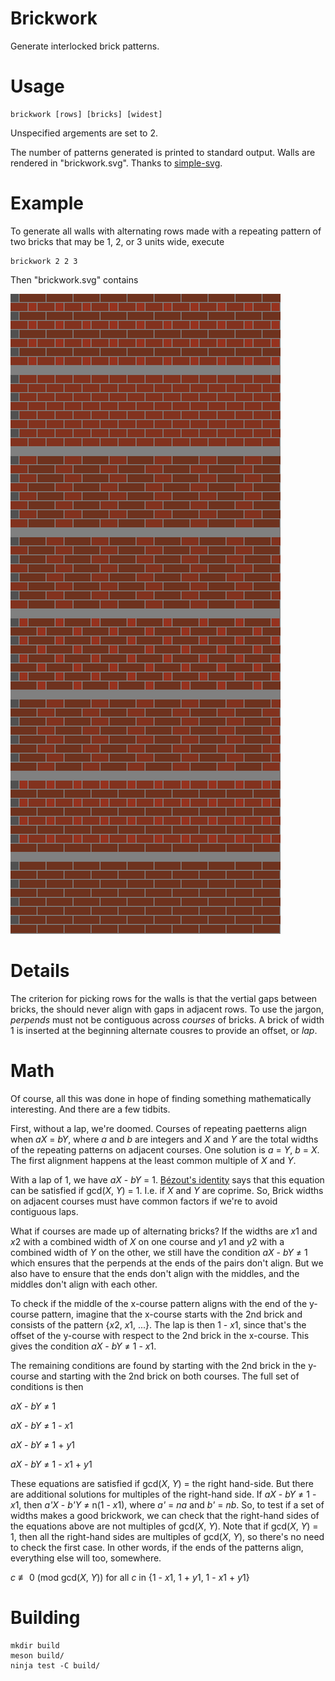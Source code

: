 # Brickwork

Generate interlocked brick patterns.

# Usage

    brickwork [rows] [bricks] [widest]

Unspecified argements are set to 2.

The number of patterns generated is printed to standard output. Walls are rendered in
"brickwork.svg". Thanks to [simple-svg](https://github.com/adishavit/simple-svg).

# Example

To generate all walls with alternating rows made with a repeating pattern of two bricks
that may be 1, 2, or 3 units wide, execute

    brickwork 2 2 3

Then "brickwork.svg" contains

![Walls generated with brickwork 2 2 3](brickwork.svg)

# Details

The criterion for picking rows for the walls is that the vertial gaps between bricks, the
should never align with gaps in adjacent rows. To use the jargon, *perpends* must not be
contiguous across *courses* of bricks. A brick of width 1 is inserted at the beginning
alternate cousres to provide an offset, or *lap*.

# Math

Of course, all this was done in hope of finding something mathematically interesting. And
there are a few tidbits.

First, without a lap, we're doomed. Courses of repeating paetterns align when *aX* = *bY*,
where *a* and *b* are integers and *X* and *Y* are the total widths of the repeating
patterns on adjacent courses. One solution is *a* = *Y*, *b* = *X*. The first alignment
happens at the least common multiple of *X* and *Y*.

With a lap of 1, we have *aX* - *bY* = 1. [Bézout's
identity](https://en.wikipedia.org/wiki/B%C3%A9zout%27s_identity) says that this equation
can be satisfied if gcd(*X*, *Y*) = 1. I.e. if *X* and *Y* are coprime. So, Brick widths
on adjacent courses must have common factors if we're to avoid contiguous laps.

What if courses are made up of alternating bricks? If the widths are *x*1 and *x*2 with a
combined width of *X* on one course and *y*1 and *y*2 with a combined width of *Y* on the
other, we still have the condition *aX* - *bY* ≠ 1 which ensures that the perpends at the
ends of the pairs don't align. But we also have to ensure that the ends don't align with
the middles, and the middles don't align with each other.

To check if the middle of the x-course pattern aligns with the end of the y-course
pattern, imagine that the x-course starts with the 2nd brick and consists of the pattern
{*x*2, *x*1, ...}. The lap is then 1 - *x*1, since that's the offset of the y-course with
respect to the 2nd brick in the x-course. This gives the condition *aX* - *bY* ≠ 1 - *x*1.

The remaining conditions are found by starting with the 2nd brick in the y-course and
starting with the 2nd brick on both courses. The full set of conditions is then

*aX* - *bY* ≠ 1

*aX* - *bY* ≠ 1 - *x*1

*aX* - *bY* ≠ 1 + *y*1

*aX* - *bY* ≠ 1 - *x*1 + *y*1

These equations are satisfied if gcd(*X*, *Y*) = the right hand-side. But there are
additional solutions for multiples of the right-hand side. If *aX* - *bY* ≠ 1 - *x*1, then
*a'X* - *b'Y* ≠ n(1 - *x*1), where *a'* = *na* and *b'* = *nb*. So, to test if a set of
widths makes a good brickwork, we can check that the right-hand sides of the equations
above are not multiples of gcd(*X*, *Y*). Note that if gcd(*X*, *Y*) = 1, then all the
right-hand sides are multiples of gcd(*X*, *Y*), so there's no need to check the first
case. In other words, if the ends of the patterns align, everything else will too,
somewhere.

*c* ≢ 0 (mod gcd(*X*, *Y*)) for all *c* in {1 - *x*1, 1 + *y*1, 1 - *x*1 + *y*1}

# Building

    mkdir build
    meson build/
    ninja test -C build/

